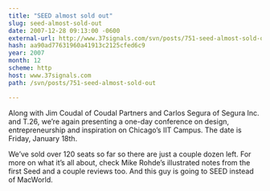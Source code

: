 ```yaml
---
title: "SEED almost sold out"
slug: seed-almost-sold-out
date: 2007-12-28 09:13:00 -0600
external-url: http://www.37signals.com/svn/posts/751-seed-almost-sold-out
hash: aa90ad77631960a41913c2125cfed6c9
year: 2007
month: 12
scheme: http
host: www.37signals.com
path: /svn/posts/751-seed-almost-sold-out

---
```






Along with Jim Coudal of Coudal Partners and Carlos Segura of Segura Inc. and T.26, we’re again presenting a one-day conference on design, entrepreneurship and inspiration on Chicago’s IIT Campus. The date is Friday, January 18th.



We’ve sold over 120 seats so far so there are just a couple dozen left. For more on what it’s all about, check Mike Rohde’s illustrated notes from the first Seed and a couple reviews too. And this guy is going to SEED instead of MacWorld.

  

